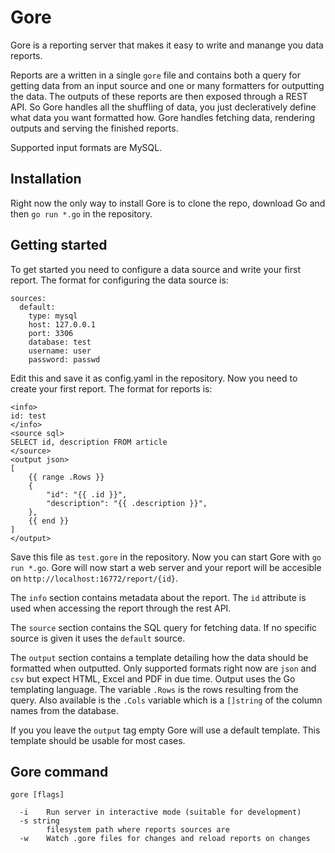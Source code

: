 # Gore

Gore is a reporting server that makes it easy to write and manange you data reports.

Reports are a written in a single `gore` file and contains both a query for getting data from an input source and one or many formatters for outputting the data. The outputs of these reports are then exposed through a REST API. So Gore handles all the shuffling of data, you just decleratively define what data you want formatted how. Gore handles fetching data, rendering outputs and serving the finished reports.


Supported input formats are MySQL.

## Installation

Right now the only way to install Gore is to clone the repo, download Go and then `go run *.go` in the repository.

## Getting started

To get started you need to configure a data source and write your first report. The format for configuring the data source is:

```
sources:
  default:
    type: mysql
    host: 127.0.0.1
    port: 3306
    database: test
    username: user
    password: passwd
```

Edit this and save it as config.yaml in the repository. Now you need to create your first report. The format for reports is:

```
<info>
id: test
</info>
<source sql>
SELECT id, description FROM article
</source>
<output json>
[
    {{ range .Rows }}
    {
        "id": "{{ .id }}",
        "description": "{{ .description }}",
    },
    {{ end }}
]
</output>
```

Save this file as `test.gore` in the repository. Now you can start Gore with `go run *.go`. Gore will now start a web server and your report will be accesible on `http://localhost:16772/report/{id}`.

The `info` section contains metadata about the report. The `id` attribute is used when accessing the report through the rest API.

The `source` section contains the SQL query for fetching data. If no specific source is given it uses the `default` source.

The `output` section contains a template detailing how the data should be formatted when outputted. Only supported formats right now are `json` and `csv` but expect HTML, Excel and PDF in due time. Output uses the Go templating language. The variable `.Rows` is the rows resulting from the query. Also available is the `.Cols` variable which is a `[]string` of the column names from the database.

If you you leave the `output` tag empty Gore will use a default template. This template should be usable for most cases.

## Gore command

```
gore [flags]
```

```
  -i	Run server in interactive mode (suitable for development)
  -s string
    	filesystem path where reports sources are
  -w	Watch .gore files for changes and reload reports on changes
```